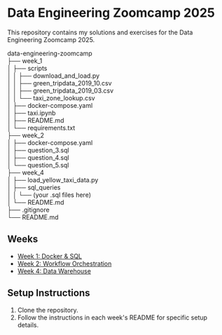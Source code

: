 # Data Engineering Zoomcamp 2025

This repository contains my solutions and exercises for the Data Engineering Zoomcamp 2025.


data-engineering-zoomcamp  
├── week_1  
│   ├── scripts  
│   │   ├── download_and_load.py  
│   │   ├── green_tripdata_2019_10.csv  
│   │   ├── green_tripdata_2019_03.csv  
│   │   └── taxi_zone_lookup.csv  
│   ├── docker-compose.yaml  
│   ├── taxi.ipynb  
│   ├── README.md  
│   └── requirements.txt  
├── week_2  
│   ├── docker-compose.yaml  
│   ├── question_3.sql  
│   ├── question_4.sql  
│   └── question_5.sql  
├── week_4  
│   ├── load_yellow_taxi_data.py  
│   ├── sql_queries  
│   │    └── (your .sql files here)    
│   └── README.md  
├── .gitignore  
└── README.md  


## Weeks
- [Week 1: Docker & SQL](week_1/README.md)
- [Week 2: Workflow Orchestration](week_2/)
- [Week 4: Data Warehouse](week_4/README.md)

## Setup Instructions
1. Clone the repository.
2. Follow the instructions in each week's README for specific setup details.
